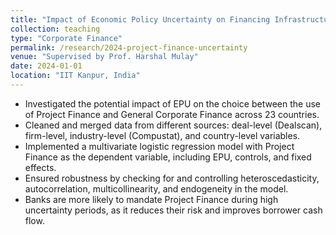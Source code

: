 ```yaml
---
title: "Impact of Economic Policy Uncertainty on Financing Infrastructure"
collection: teaching
type: "Corporate Finance"
permalink: /research/2024-project-finance-uncertainty
venue: "Supervised by Prof. Harshal Mulay"
date: 2024-01-01
location: "IIT Kanpur, India"
---
```


- Investigated the potential impact of EPU on the choice between the use of Project Finance and General Corporate Finance across 23 countries.
- Cleaned and merged data from different sources: deal-level (Dealscan), firm-level, industry-level (Compustat), and country-level variables.
- Implemented a multivariate logistic regression model with Project Finance as the dependent variable, including EPU, controls, and fixed effects.
- Ensured robustness by checking for and controlling heteroscedasticity, autocorrelation, multicollinearity, and endogeneity in the model.
- Banks are more likely to mandate Project Finance during high uncertainty periods, as it reduces their risk and improves borrower cash flow.
